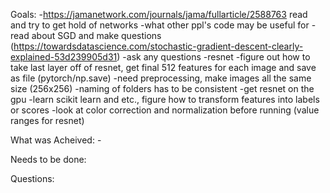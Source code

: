 Goals:
    -https://jamanetwork.com/journals/jama/fullarticle/2588763 read and try to get hold of networks
    -what other ppl's code may be useful for
    -read about SGD and make questions (https://towardsdatascience.com/stochastic-gradient-descent-clearly-explained-53d239905d31)
    -ask any questions
    -resnet
    -figure out how to take last layer off of resnet, get final 512 features for each image and save as file (pytorch/np.save)
        -need preprocessing, make images all the same size (256x256)
        -naming of folders has to be consistent
        -get resnet on the gpu
    -learn scikit learn and etc., figure how to transform features into labels or scores
    -look at color correction and normalization before running (value ranges for resnet)

 What was Acheived:
    -


Needs to be done:
 

Questions:
